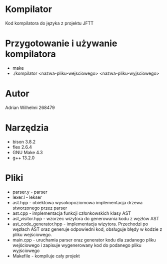 # Kompilator

Kod kompilatora do języka z projektu JFTT

# Przygotowanie i używanie kompilatora

* make
* ./kompilator \<nazwa-pliku-wejsciowego\> \<nazwa-pliku-wyjsciowego\>

# Autor

Adrian Wilhelmi 268479

# Narzędzia

* bison 3.8.2
* flex 2.6.4
* GNU Make 4.3
* g++ 13.2.0

# Pliki

* parser.y - parser
* lexer.l - lekser
* ast.hpp - obiektowa wysokopoziomowa implementacja drzewa stworzonego przez parser
* ast.cpp - implementacja funkcji członkowskich klasy AST
* ast\_visitor.hpp - wzorzec wizytora do generowania kodu z węzłów AST
* ast\_code\_generator.hpp - implementacja wizytora. Przechodzi po węzłach AST oraz generuje odpowiedni kod, obsługuje błędy w kodzie z pliku wejściowego.
* main.cpp - uruchamia parser oraz generator kodu dla zadanego pliku wejściowego i zapisuje wygenerowany kod do podanego pliku wyjściowego
* Makefile - kompiluje cały projekt

